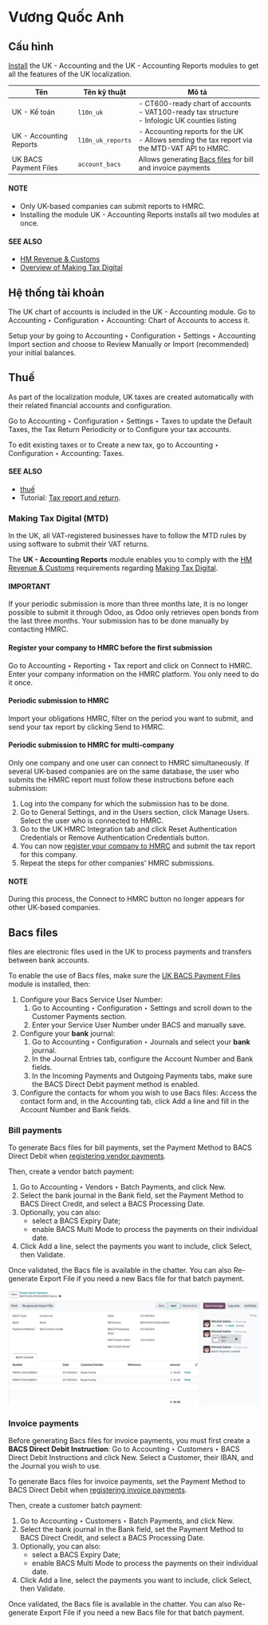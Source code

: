 # Vương Quốc Anh

<a id="united-kingdom-modules"></a>

## Cấu hình

[Install](applications/general/apps_modules.md#general-install) the UK - Accounting and the UK - Accounting
Reports modules to get all the features of the UK localization.

| Tên                     | Tên kỹ thuật      | Mô tả                                                                                                |
|-------------------------|-------------------|------------------------------------------------------------------------------------------------------|
| UK - Kế toán            | `l10n_uk`         | - CT600-ready chart of accounts<br/>- VAT100-ready tax structure<br/>- Infologic UK counties listing |
| UK - Accounting Reports | `l10n_uk_reports` | - Accounting reports for the UK<br/>- Allows sending the tax report via the MTD-VAT API to HMRC.     |
| UK BACS Payment Files   | `account_bacs`    | Allows generating [Bacs files](#united-kingdom-bacs-files) for bill and invoice payments             |

#### NOTE
- Only UK-based companies can submit reports to HMRC.
- Installing the module UK - Accounting Reports installs all two modules at once.

#### SEE ALSO
- [HM Revenue & Customs](https://www.gov.uk/government/organisations/hm-revenue-customs/)
- [Overview of Making Tax Digital](https://www.gov.uk/government/publications/making-tax-digital/overview-of-making-tax-digital/)

## Hệ thống tài khoản

The UK chart of accounts is included in the UK - Accounting module. Go to
Accounting ‣ Configuration ‣ Accounting: Chart of Accounts to access it.

Setup your  by going to Accounting ‣ Configuration
‣ Settings ‣ Accounting Import section and choose to Review Manually or
Import (recommended) your initial balances.

## Thuế

As part of the localization module, UK taxes are created automatically with their related financial
accounts and configuration.

Go to Accounting ‣ Configuration ‣ Settings ‣ Taxes to update the
Default Taxes, the Tax Return Periodicity or to Configure your
tax accounts.

To edit existing taxes or to Create a new tax, go to Accounting ‣
Configuration ‣ Accounting: Taxes.

#### SEE ALSO
- [thuế](applications/finance/accounting/taxes.md)
- Tutorial: [Tax report and return](https://www.odoo.com/slides/slide/tax-report-and-return-1719?fullscreen=1).

### Making Tax Digital (MTD)

In the UK, all VAT-registered businesses have to follow the MTD rules by using software to submit
their VAT returns.

The **UK - Accounting Reports** module enables you to comply with the [HM Revenue & Customs](https://www.gov.uk/government/organisations/hm-revenue-customs/) requirements regarding
[Making Tax Digital](https://www.gov.uk/government/publications/making-tax-digital/overview-of-making-tax-digital/).

#### IMPORTANT
If your periodic submission is more than three months late, it is no longer possible to submit
it through Odoo, as Odoo only retrieves open bonds from the last three months. Your submission
has to be done manually by contacting HMRC.

<a id="uk-localization-hmrc-registration"></a>

#### Register your company to HMRC before the first submission

Go to Accounting ‣ Reporting ‣ Tax report and click on
Connect to HMRC. Enter your company information on the HMRC platform. You only need to
do it once.

#### Periodic submission to HMRC

Import your obligations HMRC, filter on the period you want to submit, and send your tax report by
clicking Send to HMRC.

#### Periodic submission to HMRC for multi-company

Only one company and one user can connect to HMRC simultaneously. If several UK-based companies are
on the same database, the user who submits the HMRC report must follow these instructions before
each submission:

1. Log into the company for which the submission has to be done.
2. Go to General Settings, and in the Users section, click
   Manage Users. Select the user who is connected to HMRC.
3. Go to the UK HMRC Integration tab and click Reset Authentication
   Credentials or Remove Authentication Credentials button.
4. You can now [register your company to HMRC](#uk-localization-hmrc-registration) and submit
   the tax report for this company.
5. Repeat the steps for other companies' HMRC submissions.

#### NOTE
During this process, the Connect to HMRC button no longer appears for other UK-based
companies.

<a id="united-kingdom-bacs-files"></a>

## Bacs files

 files are electronic files used in the UK to
process payments and transfers between bank accounts.

To enable the use of Bacs files, make sure the [UK BACS Payment Files](#united-kingdom-modules)
module is installed, then:

1. Configure your Bacs Service User Number:
   1. Go to Accounting ‣ Configuration ‣ Settings and scroll down to the
      Customer Payments section.
   2. Enter your Service User Number under BACS and manually save.
2. Configure your **bank** journal:
   1. Go to Accounting ‣ Configuration ‣ Journals and select your **bank**
      journal.
   2. In the Journal Entries tab, configure the Account Number and
      Bank fields.
   3. In the Incoming Payments and Outgoing Payments tabs, make sure the
      BACS Direct Debit payment method is enabled.
3. Configure the contacts for whom you wish to use Bacs files: Access the contact form and, in
   the Accounting tab, click Add a line and fill in the
   Account Number and Bank fields.

### Bill payments

To generate Bacs files for bill payments, set the Payment Method to
BACS Direct Debit when [registering vendor payments](applications/finance/accounting/payments/batch.md#batch-payments-register-payments).

Then, create a vendor batch payment:

1. Go to Accounting ‣ Vendors ‣ Batch Payments, and click New.
2. Select the bank journal in the Bank field, set the Payment Method to
   BACS Direct Credit, and select a BACS Processing Date.
3. Optionally, you can also:
   - select a BACS Expiry Date;
   - enable BACS Multi Mode to process the payments on their individual date.
4. Click Add a line, select the payments you want to include, click Select,
   then Validate.

Once validated, the Bacs file is available in the chatter. You can also Re-generate
Export File if you need a new Bacs file for that batch payment.

![Vendor Batch Payment view with generated BACS file.](../../../.gitbook/assets/bacs-files.png)

### Invoice payments

Before generating Bacs files for invoice payments, you must first create a **BACS Direct Debit
Instruction**: Go to Accounting ‣ Customers ‣ BACS Direct Debit Instructions
and click New. Select a Customer, their IBAN, and the
Journal you wish to use.

To generate Bacs files for invoice payments, set the Payment Method to
BACS Direct Debit when [registering invoice payments](applications/finance/accounting/payments/batch.md#batch-payments-register-payments).

Then, create a customer batch payment:

1. Go to Accounting ‣ Customers ‣ Batch Payments, and click New.
2. Select the bank journal in the Bank field, set the Payment Method to
   BACS Direct Credit, and select a BACS Processing Date.
3. Optionally, you can also:
   - select a BACS Expiry Date;
   - enable BACS Multi Mode to process the payments on their individual date.
4. Click Add a line, select the payments you want to include, click Select,
   then Validate.

Once validated, the Bacs file is available in the chatter. You can also Re-generate
Export File if you need a new Bacs file for that batch payment.
